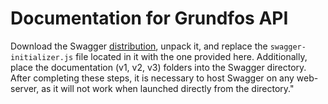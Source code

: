 # Documentation for Grundfos API

Download the Swagger [distribution](https://github.com/swagger-api/swagger-ui/tree/master/dist),
unpack it, and replace the `swagger-initializer.js` file located in it with the one provided here.
Additionally, place the documentation (v1, v2, v3) folders into the Swagger directory.
After completing these steps, it is necessary to host Swagger on any web-server,
as it will not work when launched directly from the directory."
